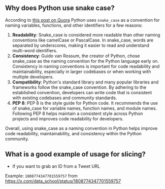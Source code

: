 ## Why does Python use snake case?

According to [this post on Quora](https://www.quora.com/Why-does-Python-use-snake_case-as-a-convention) Python uses `snake_case` as a convention for naming variables, functions, and other identifiers for a few reasons:

1. **Readability**: Snake_case is considered more readable than other naming conventions like camelCase or PascalCase. In snake_case, words are separated by underscores, making it easier to read and understand multi-word identifiers.
2. **Consistency**: Guido van Rossum, the creator of Python, chose snake_case as the naming convention for the Python language early on. Consistency in naming conventions is important for code readability and maintainability, especially in larger codebases or when working with multiple developers.
3. **Compatibility**: Python's standard library and many popular libraries and frameworks follow the snake_case convention. By adhering to the established convention, developers can write code that is consistent with existing codebases and community standards.
4. **PEP 8**: PEP 8 is the style guide for Python code. It recommends the use of snake_case for variable names, function names, and module names. Following PEP 8 helps maintain a consistent style across Python projects and improves code readability for developers.

Overall, using snake_case as a naming convention in Python helps improve code readability, maintainability, and consistency within the Python community.

## What is a good example of usage for slicing?
- If you want to grab an ID from a Tweet URL

Example: `1808774347701559757` from https://x.com/data_school/status/1808774347701559757

## 